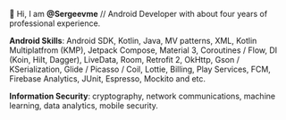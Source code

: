 👨 Hi, I am **@Sergeevme** 
// Android Developer with about four years of professional experience.

**Android Skills**: Android SDK, Kotlin, Java, MV patterns, XML, Kotlin Multiplatfrom (KMP), Jetpack Compose, Material 3, Coroutines / Flow, DI (Koin, Hilt, Dagger), LiveData, Room, Retrofit 2, OkHttp, Gson / KSerialization, Glide / Picasso / Coil, Lottie, Billing, Play Services, FCM, Firebase Analytics, JUnit, Espresso, Mockito and etc.

**Information Security**: cryptography, network communications, machine learning, data analytics, mobile security.

<!---
Sergeevme/Sergeevme is a ✨ special ✨ repository because its `README.md` (this file) appears on your GitHub profile.
You can click the Preview link to take a look at your changes.
--->
